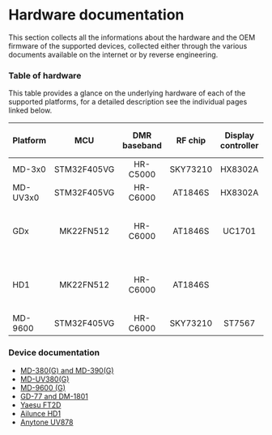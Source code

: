 # Hardware documentation

This section collects all the informations about the hardware and the OEM firmware of the supported devices, collected either through the various documents available on the internet or by reverse engineering.

### Table of hardware

This table provides a glance on the underlying hardware of each of the supported platforms, for a detailed description see the individual pages linked below.

| Platform |     MCU     | DMR baseband |  RF chip | Display controller |             Non volatile memory             |   GPS     |
|----------|:-----------:|:------------:|:--------:|:------------------:|:-------------------------------------------:|:---------:|
| MD-3x0   | STM32F405VG |   HR-C5000   | SKY73210 |       HX8302A      |              25Q128FV SPI flash             | JS-M710   |
| MD-UV3x0 | STM32F405VG |   HR-C6000   |  AT1846S |       HX8302A      |              25Q128FV SPI flash             | JS-H210   |
| GDx      |  MK22FN512  |   HR-C6000   |  AT1846S |       UC1701       | 25Q80BV  SPI flash +<br>AT24C512 I2C EEPROM |    -      |
| HD1      |  MK22FN512  |   HR-C6000   |  AT1846S |                    | 25Q80BV  SPI flash +<br>AT24C512 I2C EEPROM | ST-26-U7L |
| MD-9600  | STM32F405VG |   HR-C6000   | SKY73210 |       ST7567       |              25Q128FV SPI flash             | JS-M710   |

### Device documentation

* [MD-380(G) and MD-390(G)](hardware/md380.md)
* [MD-UV380(G)](hardware/mduv380.md)
* [MD-9600 (G)](hardware/md9600.md)
* [GD-77 and DM-1801](hardware/gd77.md)
* [Yaesu FT2D](hardware/ft2d.md)
* [Ailunce HD1](hardware/hd1.md)
* [Anytone UV878](hardware/uv878.md)

